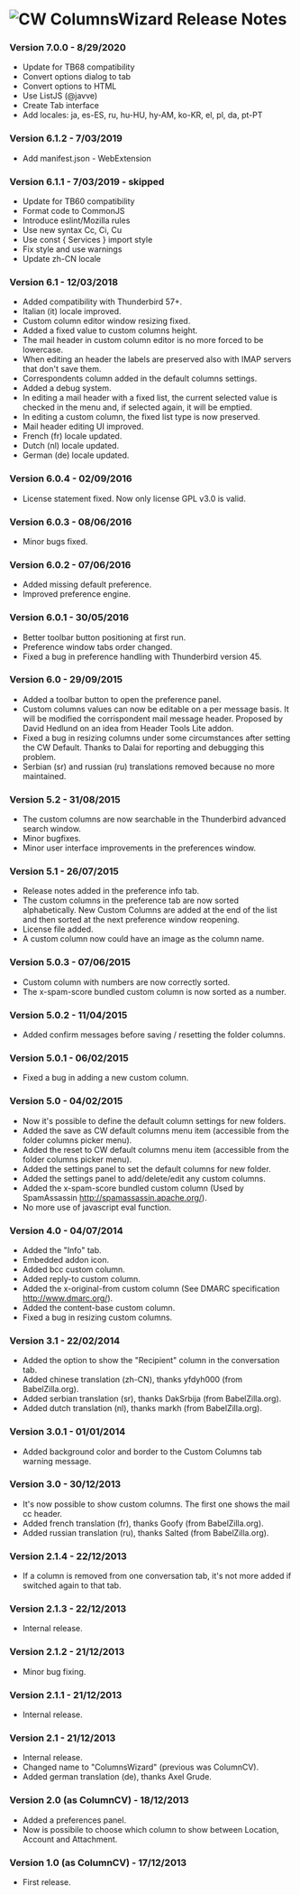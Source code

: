 # ![CW] ColumnsWizard Release Notes

### Version 7.0.0 - 8/29/2020
- Update for TB68 compatibility
- Convert options dialog to tab
- Convert options to HTML
- Use ListJS (@javve)
- Create Tab interface
- Add locales:
   ja, es-ES, ru, hu-HU, hy-AM, ko-KR, el, pl, da, pt-PT


### Version 6.1.2 - 7/03/2019 
- Add manifest.json - WebExtension

### Version 6.1.1 - 7/03/2019 - skipped
- Update for TB60 compatibility
- Format code to CommonJS
- Introduce eslint/Mozilla rules
- Use new syntax Cc, Ci, Cu
- Use const { Services } import style 
- Fix style and use warnings
- Update zh-CN locale

### Version 6.1 - 12/03/2018
- Added compatibility with Thunderbird 57+.
- Italian (it) locale improved.
- Custom column editor window resizing fixed.
- Added a fixed value to custom columns height.
- The mail header in custom column editor is no more forced to be lowercase.
- When editing an header the labels are preserved also with IMAP servers that don't save them.
- Correspondents column added in the default columns settings.
- Added a debug system.
- In editing a mail header with a fixed list, the current selected value is checked in the menu and, if selected again, it will be emptied.
- In editing a custom column, the fixed list type is now preserved.
- Mail header editing UI improved. 
- French (fr) locale updated.
- Dutch (nl) locale updated.
- German (de) locale updated.

### Version 6.0.4 - 02/09/2016
- License statement fixed. Now only license GPL v3.0 is valid.


### Version 6.0.3 - 08/06/2016
- Minor bugs fixed.


### Version 6.0.2 - 07/06/2016
- Added missing default preference.
- Improved preference engine.


### Version 6.0.1 - 30/05/2016
- Better toolbar button positioning at first run.
- Preference window tabs order changed.
- Fixed a bug in preference handling with Thunderbird version 45.


### Version 6.0 - 29/09/2015
- Added a toolbar button to open the preference panel.
- Custom columns values can now be editable on a per message basis. It will be modified the corrispondent mail message header. Proposed by David Hedlund on an idea from Header Tools Lite addon.
- Fixed a bug in resizing columns under some circumstances after setting the CW Default. Thanks to Dalai for reporting and debugging this problem.
- Serbian (sr) and russian (ru) translations removed because no more maintained.


### Version 5.2 - 31/08/2015
- The custom columns are now searchable in the Thunderbird advanced search window.
- Minor bugfixes.
- Minor user interface improvements in the preferences window.


### Version 5.1 - 26/07/2015
- Release notes added in the preference info tab.
- The custom columns in the preference tab are now sorted alphabetically. New Custom Columns are added at the end of the list and then sorted at the next preference window reopening.
- License file added.
- A custom column now could have an image as the column name.


### Version 5.0.3 - 07/06/2015
- Custom column with numbers are now correctly sorted.
- The x-spam-score bundled custom column is now sorted as a number.


### Version 5.0.2 - 11/04/2015
- Added confirm messages before saving / resetting the folder columns.


### Version 5.0.1 - 06/02/2015
- Fixed a bug in adding a new custom column.


### Version 5.0 - 04/02/2015
- Now it's possible to define the default column settings for new folders.
- Added the save as CW default columns menu item (accessible from the folder columns picker menu).
- Added the reset to CW default columns menu item (accessible from the folder columns picker menu).
- Added the settings panel to set the default columns for new folder.
- Added the settings panel to add/delete/edit any custom columns.
- Added the x-spam-score bundled custom column (Used by SpamAssassin http://spamassassin.apache.org/).
- No more use of javascript eval function.


### Version 4.0 - 04/07/2014
- Added the "Info" tab.
- Embedded addon icon.
- Added bcc custom column.
- Added reply-to custom column.
- Added the x-original-from custom column (See DMARC specification http://www.dmarc.org/).
- Added the content-base custom column.
- Fixed a bug in resizing custom columns.


### Version 3.1 - 22/02/2014
- Added the option to show the "Recipient" column in the conversation tab.
- Added chinese translation (zh-CN), thanks yfdyh000 (from BabelZilla.org).
- Added serbian translation (sr), thanks DakSrbija (from BabelZilla.org).
- Added dutch translation (nl), thanks markh (from BabelZilla.org).


### Version 3.0.1 - 01/01/2014
- Added background color and border to the Custom Columns tab warning message.


### Version 3.0 - 30/12/2013
- It's now possible to show custom columns. The first one shows the mail cc header.
- Added french translation (fr), thanks Goofy (from BabelZilla.org).
- Added russian translation (ru), thanks Salted (from BabelZilla.org).


### Version 2.1.4 - 22/12/2013
- If a column is removed from one conversation tab, it's not more added if switched again to that tab.


### Version 2.1.3 - 22/12/2013
- Internal release.


### Version 2.1.2 - 21/12/2013
- Minor bug fixing.


### Version 2.1.1 - 21/12/2013
- Internal release.


### Version 2.1 - 21/12/2013
- Internal release.
- Changed name to "ColumnsWizard" (previous was ColumnCV).
- Added german translation (de), thanks Axel Grude.


### Version 2.0 (as ColumnCV) - 18/12/2013
- Added a preferences panel.
- Now is possibile to choose which column to show between Location, Account and Attachment.


### Version 1.0 (as ColumnCV) - 17/12/2013
- First release.


[CW]: rep-resources/images/mzcw-icon.png